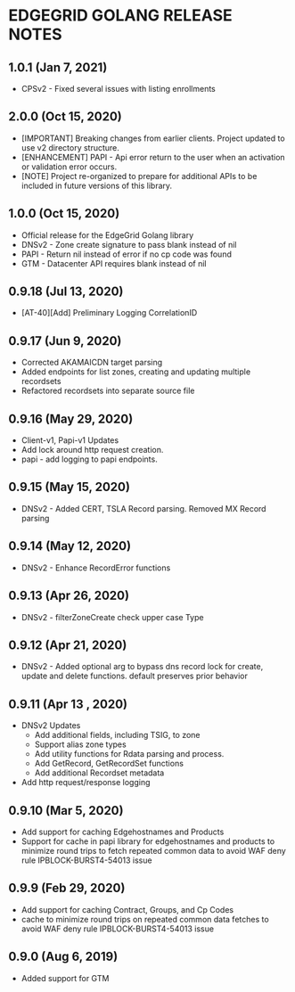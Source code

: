 # EDGEGRID GOLANG RELEASE NOTES

## 1.0.1 (Jan 7, 2021)
* CPSv2 - Fixed several issues with listing enrollments

## 2.0.0 (Oct 15, 2020)
* [IMPORTANT] Breaking changes from earlier clients. Project updated to use v2 directory structure.
* [ENHANCEMENT] PAPI - Api error return to the user when an activation or validation error occurs.
* [NOTE] Project re-organized to prepare for additional APIs to be included in future versions of this library.

## 1.0.0 (Oct 15, 2020)
* Official release for the EdgeGrid Golang library
* DNSv2 - Zone create signature to pass blank instead of nil
* PAPI - Return nil instead of error if no cp code was found
* GTM - Datacenter API requires blank instead of nil 

## 0.9.18 (Jul 13, 2020)
* [AT-40][Add] Preliminary Logging CorrelationID

## 0.9.17 (Jun 9, 2020)
* Corrected AKAMAICDN target parsing
* Added endpoints for list zones, creating and updating multiple recordsets
* Refactored recordsets into separate source file

## 0.9.16 (May 29, 2020)
* Client-v1, Papi-v1 Updates
* Add lock around http request creation. 
* papi - add logging to papi endpoints.

## 0.9.15 (May 15, 2020)
* DNSv2 - Added CERT, TSLA Record parsing. Removed MX Record parsing

## 0.9.14 (May 12, 2020)
* DNSv2 - Enhance RecordError functions

## 0.9.13 (Apr 26, 2020)
* DNSv2 - filterZoneCreate check upper case Type

## 0.9.12 (Apr 21, 2020)
* DNSv2 - Added optional arg to bypass dns record lock for create, update and delete functions. default preserves prior behavior

## 0.9.11 (Apr 13 , 2020)
* DNSv2 Updates
  * Add additional fields, including TSIG, to zone
  * Support alias zone types
  * Add utility functions for Rdata parsing and process.
  * Add GetRecord, GetRecordSet functions
  * Add additional Recordset metadata
* Add http request/response logging

## 0.9.10 (Mar 5, 2020)
* Add support for caching Edgehostnames and Products
* Support for cache in papi library for edgehostnames and products to minimize round trips to fetch repeated common data to avoid
  WAF deny rule IPBLOCK-BURST4-54013 issue

## 0.9.9 (Feb 29, 2020)
* Add support for caching Contract, Groups, and Cp Codes
* cache to minimize round trips on repeated common data fetches to avoid
  WAF deny rule IPBLOCK-BURST4-54013 issue

## 0.9.0 (Aug 6, 2019)
* Added support for GTM
